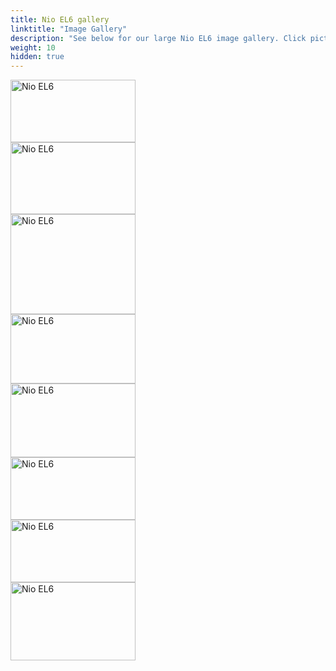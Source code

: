 ```yaml
---
title: Nio EL6 gallery
linktitle: "Image Gallery"
description: "See below for our large Nio EL6 image gallery. Click pictures for high-resolution versions."
weight: 10
hidden: true
---
```

<!-- markdownlint-disable MD033 -->
<object type="image/svg+xml" data="../modelnavigation.svg"></object>
<div class="pswp-gallery pswp-grid-container" id ="my-gallery">
<div class="pswp-grid-item">
<a href="https://media.evkx.net/multimedia/models/nio/el6/el6/exterior_1.jpg"
data-pswp-src="https://media.evkx.net/multimedia/models/nio/el6/el6/exterior_1.jpg"
data-pswp-width="2560"
data-pswp-height="1280" 
target="_blank">
<img src="https://media.evkx.net/multimedia/models/nio/el6/el6/exterior_1_xst.jpg" alt="Nio EL6" width="200px" height="100px" />
</a>
</div>
<div class="pswp-grid-item">
<a href="https://media.evkx.net/multimedia/models/nio/el6/el6/exterior_2.jpg"
data-pswp-src="https://media.evkx.net/multimedia/models/nio/el6/el6/exterior_2.jpg"
data-pswp-width="3000"
data-pswp-height="1736" 
target="_blank">
<img src="https://media.evkx.net/multimedia/models/nio/el6/el6/exterior_2_xst.jpg" alt="Nio EL6" width="200px" height="115px" />
</a>
</div>
<div class="pswp-grid-item">
<a href="https://media.evkx.net/multimedia/models/nio/el6/el6/frontseats_1.jpg"
data-pswp-src="https://media.evkx.net/multimedia/models/nio/el6/el6/frontseats_1.jpg"
data-pswp-width="2880"
data-pswp-height="2316" 
target="_blank">
<img src="https://media.evkx.net/multimedia/models/nio/el6/el6/frontseats_1_xst.jpg" alt="Nio EL6" width="200px" height="160px" />
</a>
</div>
<div class="pswp-grid-item">
<a href="https://media.evkx.net/multimedia/models/nio/el6/el6/main_1.jpg"
data-pswp-src="https://media.evkx.net/multimedia/models/nio/el6/el6/main_1.jpg"
data-pswp-width="2880"
data-pswp-height="1600" 
target="_blank">
<img src="https://media.evkx.net/multimedia/models/nio/el6/el6/main_1_xst.jpg" alt="Nio EL6" width="200px" height="111px" />
</a>
</div>
<div class="pswp-grid-item">
<a href="https://media.evkx.net/multimedia/models/nio/el6/el6/main_2.jpg"
data-pswp-src="https://media.evkx.net/multimedia/models/nio/el6/el6/main_2.jpg"
data-pswp-width="2880"
data-pswp-height="1700" 
target="_blank">
<img src="https://media.evkx.net/multimedia/models/nio/el6/el6/main_2_xst.jpg" alt="Nio EL6" width="200px" height="118px" />
</a>
</div>
<div class="pswp-grid-item">
<a href="https://media.evkx.net/multimedia/models/nio/el6/el6/screens_1.jpg"
data-pswp-src="https://media.evkx.net/multimedia/models/nio/el6/el6/screens_1.jpg"
data-pswp-width="2560"
data-pswp-height="1280" 
target="_blank">
<img src="https://media.evkx.net/multimedia/models/nio/el6/el6/screens_1_xst.jpg" alt="Nio EL6" width="200px" height="100px" />
</a>
</div>
<div class="pswp-grid-item">
<a href="https://media.evkx.net/multimedia/models/nio/el6/el6/trailer_1.jpg"
data-pswp-src="https://media.evkx.net/multimedia/models/nio/el6/el6/trailer_1.jpg"
data-pswp-width="2560"
data-pswp-height="1280" 
target="_blank">
<img src="https://media.evkx.net/multimedia/models/nio/el6/el6/trailer_1_xst.jpg" alt="Nio EL6" width="200px" height="100px" />
</a>
</div>
<div class="pswp-grid-item">
<a href="https://media.evkx.net/multimedia/models/nio/el6/el6/trunk_1.jpg"
data-pswp-src="https://media.evkx.net/multimedia/models/nio/el6/el6/trunk_1.jpg"
data-pswp-width="2560"
data-pswp-height="1600" 
target="_blank">
<img src="https://media.evkx.net/multimedia/models/nio/el6/el6/trunk_1_xst.jpg" alt="Nio EL6" width="200px" height="125px" />
</a>
</div>
</div>
<script type="module">
  import PhotoSwipeLightbox from '/js/photoswipe-lightbox.esm.js';
    const lightbox = new PhotoSwipeLightbox({
       gallery: '#my-gallery',
        children: 'a',
        pswpModule: () => import('/js/photoswipe.esm.js')
    });
lightbox.init();
</script>
